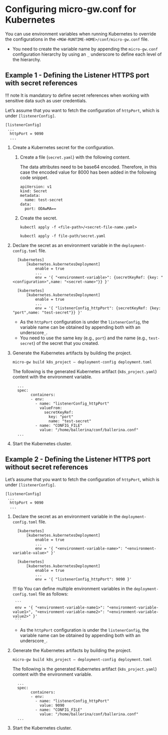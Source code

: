 # Configuring micro-gw.conf for Kubernetes

You can use environment variables when running Kubernetes to override the configurations in the `<MGW-RUNTIME-HOME>/conf/micro-gw.conf` file.

- You need to create the variable name by appending the `micro-gw.conf` configuration hierarchy by using an `_` underscore to define each level of the hierarchy.

## Example 1 - Defining the Listener HTTPS port with secret references

!!! note
    It is mandatory to define secret references when working with sensitive data such as user credentials.

Let’s assume that you want to fetch the configuration of `httpPort`, which is under `[listenerConfig]`.

```
[listenerConfig]
 ...
  httpPort = 9090
  ...
```

1. Create a Kubernetes secret for the configuration.

     1. Create a file (`secret.yaml`) with the following content. 
         
         The data attributes need to be base64 encoded. Therefore, in this case the encoded value for 8000 has been added in the following code snippet.

         ```
         apiVersion: v1
         kind: Secret
         metadata:
           name: test-secret
         data:
           port: ODAwMA==
         ```

     2. Create the secret.
   
         ``` tab="Format"
         kubectl apply -f <file-path>/<secret-file-name.yaml>
         ```

         ``` tab="Example"
         kubectl apply -f file-path/secret.yaml
         ```

2. Declare the secret as an environment variable in the `deployment-config.toml` file.

    ``` tab="Format"
      [kubernetes]
          [kubernetes.kubernetesDeployment]
              enable = true
              ...
              env = '{ "<environment-variable>": {secretKeyRef: {key: "<configuration>",name: "<secret-name>"}} }'
    ```

    ``` tab="Example"
      [kubernetes]
          [kubernetes.kubernetesDeployment]
              enable = true
              ...
              env = '{ "listenerConfig_httpPort": {secretKeyRef: {key: "port",name: "test-secret"}} }'
    ```

     - As the `httpPort` configuration is under the `listenerConfig`, the variable name can be obtained by appending both with an underscore`_`.
     - You need to use the same key (e.g., `port`) and the name (e.g., `test-secret`) of the secret that you created.

3. Generate the Kubernetes artifacts by building the project.

     ```
     micro-gw build k8s_project — deployment-config deployment.toml
     ```

     The following is the generated Kubernetes artifact (`k8s_project.yaml`) content with the environment variable.

    ```
      ...
      spec:
            containers:
            - env:
              - name: "listenerConfig_httpPort"
                valueFrom:
                  secretKeyRef:
                    key: "port"
                    name: "test-secret"
              - name: "CONFIG_FILE"
                value: "/home/ballerina/conf/ballerina.conf"
      ...
    ```

4. Start the Kubernetes cluster.

## Example 2 - Defining the Listener HTTPS port without secret references

Let’s assume that you want to fetch the configuration of `httpPort`, which is under `[listenerConfig]`.

```
[listenerConfig]
 ...
  httpPort = 9090
  ...
```

1. Declare the secret as an environment variable in the `deployment-config.toml` file.

    ``` tab="Format"
      [kubernetes]
          [kubernetes.kubernetesDeployment]
              enable = true
              ...
              env = '{ "<environment-variable-name>": "<environment-variable-value>" }'
    ```

    ``` tab="Example"
      [kubernetes]
          [kubernetes.kubernetesDeployment]
              enable = true
              ...
              env = '{ "listenerConfig_httpPort": 9090 }'
    ```

    !!! tip
        You can define multiple environment variables in the `deployment-config.toml` file as follows:

        ```
        env = '{ "<environment-variable-name1>": "<environment-variable-value1>", "<environment-variable-name2>": "<environment-variable-value2>" }'
        ```

     - As the `httpPort` configuration is under the `listenerConfig`, the variable name can be obtained by appending both with an underscore`_`.
     
2. Generate the Kubernetes artifacts by building the project.

     ```
     micro-gw build k8s_project — deployment-config deployment.toml
     ```

     The following is the generated Kubernetes artifact (`k8s_project.yaml`) content with the environment variable.

    ```
      ...
      spec:
            containers:
            - env:
              - name: "listenerConfig_httpPort"
                value: 9090
              - name: "CONFIG_FILE"
                value: "/home/ballerina/conf/ballerina.conf"
      ...
    ```

3. Start the Kubernetes cluster.

